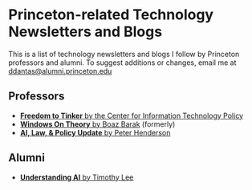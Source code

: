 # Princeton-related Technology Newsletters and Blogs

This is a list of technology newsletters and blogs I follow by Princeton professors and alumni. To suggest additions or changes, email me at [ddantas@alumni.princeton.edu](mailto:ddantas@alumni.princeton.edu)

## Professors
* [**Freedom to Tinker** by the Center for Information Technology Policy](https://freedom-to-tinker.com/)
* [**Windows On Theory** by Boaz Barak](https://windowsontheory.org/) (formerly)
* [**AI, Law, & Policy Update** by Peter Henderson](https://www.ailawpolicy.com/)

## Alumni

* [**Understanding AI** by Timothy Lee](https://www.understandingai.org/)
